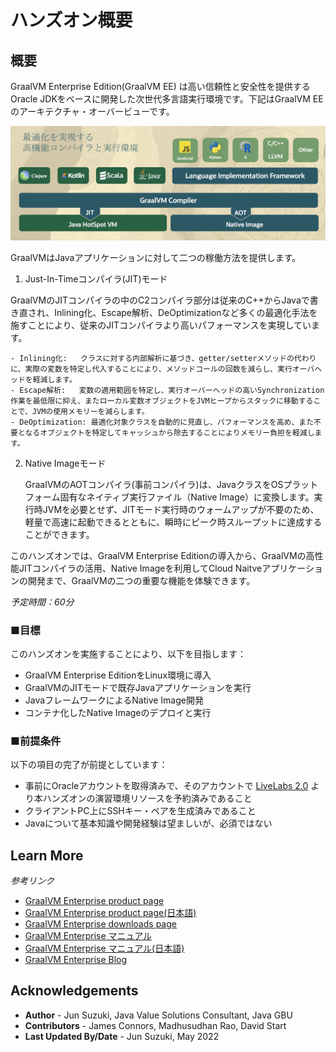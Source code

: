 # ハンズオン概要

## 概要

GraalVM Enterprise Edition(GraalVM EE) は高い信頼性と安全性を提供するOracle JDKをベースに開発した次世代多言語実行環境です。下記はGraalVM EEのアーキテクチャ・オーバービューです。

![graalvm architecture](images/architecture.png)

GraalVMはJavaアプリケーションに対して二つの稼働方法を提供します。

1. Just-In-Timeコンパイラ(JIT)モード

  GraalVMのJITコンパイラの中のC2コンパイラ部分は従来のC++からJavaで書き直され、Inlining化、Escape解析、DeOptimizationなど多くの最適化手法を施すことにより、従来のJITコンパイラより高いパフォーマンスを実現しています。

    - Inlining化:   クラスに対する内部解析に基づき、getter/setterメソッドの代わりに、実際の変数を特定し代入することにより、メソッドコールの回数を減らし、実行オーバヘッドを軽減します。
    - Escape解析:   変数の適用範囲を特定し、実行オーバーヘッドの高いSynchronization作業を最低限に抑え、またローカル変数オブジェクトをJVMヒープからスタックに移動することで、JVMの使用メモリーを減らします。
    - DeOptimization: 最適化対象クラスを自動的に見直し、パフォーマンスを高め、また不要となるオブジェクトを特定してキャッシュから除去することによりメモリー負担を軽減します。

  
2. Native Imageモード

    GraalVMのAOTコンパイラ(事前コンパイラ)は、JavaクラスをOSプラットフォーム固有なネイティブ実行ファイル（Native Image）に変換します。実行時JVMを必要とせず、JITモード実行時のウォームアップが不要のため、軽量で高速に起動できるとともに、瞬時にピーク時スループットに達成することができます。


このハンズオンでは、GraalVM Enterprise Editionの導入から、GraalVMの高性能JITコンパイラの活用、Native Imageを利用してCloud Naitveアプリケーションの開発まで、GraalVMの二つの重要な機能を体験できます。

*予定時間：60分*

### ■目標

このハンズオンを実施することにより、以下を目指します：
* GraalVM Enterprise EditionをLinux環境に導入
* GraalVMのJITモードで既存Javaアプリケーションを実行
* JavaフレームワークによるNative Image開発
* コンテナ化したNative Imageのデプロイと実行

### ■前提条件

以下の項目の完了が前提としています：
* 事前にOracleアカウントを取得済みで、そのアカウントで [LiveLabs 2.0](http://bit.ly/golivelabs) より本ハンズオンの演習環境リソースを予約済みであること
* クライアントPC上にSSHキー・ペアを生成済みであること
* Javaについて基本知識や開発経験は望ましいが、必須ではない

## Learn More

*参考リンク*
* [GraalVM Enterprise product page](https://www.oracle.com/java/graalvm/)
* [GraalVM Enterprise product page(日本語)](https://www.oracle.com/jp/java/graalvm/)
* [GraalVM Enterprise downloads page](https://www.oracle.com/downloads/graalvm-downloads.html)
* [GraalVM Enterprise マニュアル](https://docs.oracle.com/en/graalvm/enterprise/21/docs/reference-manual/)
* [GraalVM Enterprise マニュアル(日本語)](https://docs.oracle.com/cd/F44923_01/index.html)
* [GraalVM Enterprise Blog](https://blogs.oracle.com/java/category/j-graalvm-technology)

## Acknowledgements
* **Author** - Jun Suzuki, Java Value Solutions Consultant, Java GBU
* **Contributors** - James Connors, Madhusudhan Rao, David Start
* **Last Updated By/Date** - Jun Suzuki, May 2022
